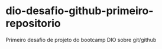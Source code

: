 # dio-desafio-github-primeiro-repositorio
Primeiro desafio de projeto do bootcamp DIO sobre git/github
